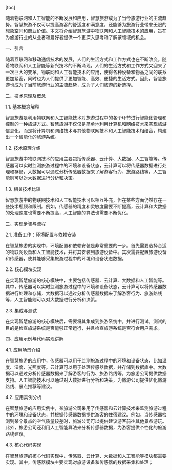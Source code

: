 
[toc]                    
                
                
随着物联网和人工智能的不断发展和应用，智慧旅游成为了当今旅游行业的主流趋势。智慧旅游不仅可以提高游客的舒适度和满意度，还能够为旅游行业带来无限的想象空间和商业价值。本文将介绍智慧旅游中物联网和人工智能技术的应用，旨在为旅游行业的从业者和爱好者提供一个更深入思考和了解该领域的机会。

一、引言

随着互联网和移动通信技术的发展，人们的生活方式和工作方式也在不断改变。随着物联网和人工智能等新兴技术的不断涌现，人们的生活方式和工作方式又迎来了一次巨大的变革。物联网和人工智能技术的应用，使得各种设备和物品之间的联系更加紧密，同时也为人们提供了更加智能、高效、便捷的生活方式。因此，智慧旅游也成为了当前旅游行业的主流趋势，成为了人们旅游的新选择。

二、技术原理及概念

1.1. 基本概念解释

智慧旅游是利用物联网和人工智能技术对旅游过程中的各个环节进行智能化管理和控制的一种旅游方式。智慧旅游不仅仅是简单地利用计算机和网络技术来实现旅游信息化，而是将计算机和网络技术与其他物联网技术和人工智能技术相结合，构建出一个智能化的旅游系统。

1.2. 技术原理介绍

智慧旅游中物联网技术的应用主要包括传感器、云计算、大数据、人工智能等。传感器可以实时监测旅游过程中的环境和设备状态，云计算可以将传感器数据进行处理和存储，大数据可以通过分析传感器数据来了解游客行为、旅游路线等，人工智能则可以对大数据进行分析和决策。

1.3. 相关技术比较

智慧旅游中的物联网技术和人工智能技术可以相互补充，但在某些方面仍然存在一些技术瓶颈和限制。例如，传感器的精度和灵敏度需要不断提高，云计算和大数据的处理速度也需要不断提高，人工智能的算法也需要不断优化。

三、实现步骤与流程

2.1. 准备工作：环境配置与依赖安装

在智慧旅游的实现中，环境配置和依赖安装是非常重要的一步。首先需要选择合适的物联网设备和人工智能技术，并将其安装到旅游设备中。其次需要配置旅游设备和传感器，使其能够采集旅游过程中的环境和设备状态数据。

2.2. 核心模块实现

在实现智慧旅游的核心模块中，主要包括传感器、云计算、大数据和人工智能等。其中，传感器可以实时监测旅游过程中的环境和设备状态，云计算可以将传感器数据进行处理和存储，大数据可以通过分析传感器数据来了解游客行为、旅游路线等，人工智能则可以对大数据进行分析和决策。

2.3. 集成与测试

在实现智慧旅游的核心模块后，需要将其集成到旅游系统中，并进行测试。测试的目的是检查旅游系统是否能够正常运行，并且检查旅游系统是否符合用户需求。

四、应用示例与代码实现讲解

4.1. 应用场景介绍

在智慧旅游的应用中，传感器可以用于监测旅游过程中的环境和设备状态，比如温度、湿度、光照度等。云计算可以用于处理传感器数据，并存储到数据库中。大数据可以通过分析传感器数据来了解游客的行为、旅游路线等，为旅游公司提供数据支持。人工智能技术可以通过对大数据进行分析和决策，为旅游公司提供优化旅游路线、景点推荐等建议。

4.2. 应用实例分析

在智慧旅游的应用实例中，某旅游公司采用了传感器和云计算技术来监测旅游过程中的环境和设备状态，并根据传感器数据提供游客的住宿建议。例如，当传感器检测到某个景点的空气质量较差时，旅游公司可以提供建议游客前往其他景点游玩。此外，旅游公司还利用人工智能算法来分析传感器数据，为游客提供个性化的旅游路线建议。

4.3. 核心代码实现

在智慧旅游的核心代码实现中，传感器、云计算、大数据和人工智能等模块都需要实现。其中，传感器模块主要实现对旅游设备和传感器的数据采集和处理；

